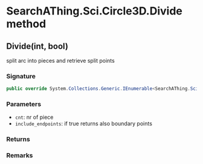 # SearchAThing.Sci.Circle3D.Divide method
## Divide(int, bool)
split arc into pieces and retrieve split points

### Signature
```csharp
public override System.Collections.Generic.IEnumerable<SearchAThing.Sci.Vector3D> Divide(int cnt, bool include_endpoints = False)
```
### Parameters
- `cnt`: nr of piece
- `include_endpoints`: if true returns also boundary points

### Returns

### Remarks

